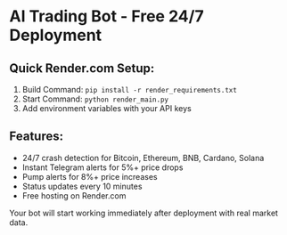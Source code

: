 # AI Trading Bot - Free 24/7 Deployment

## Quick Render.com Setup:
1. Build Command: `pip install -r render_requirements.txt`
2. Start Command: `python render_main.py`
3. Add environment variables with your API keys

## Features:
- 24/7 crash detection for Bitcoin, Ethereum, BNB, Cardano, Solana
- Instant Telegram alerts for 5%+ price drops
- Pump alerts for 8%+ price increases
- Status updates every 10 minutes
- Free hosting on Render.com

Your bot will start working immediately after deployment with real market data.
